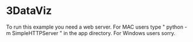 # 3DataViz

To run this example you need a web server. For MAC users type " python -m SimpleHTTPServer " in the app directory. For Windows users sorry.
